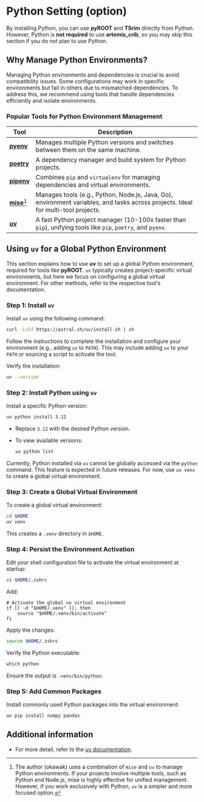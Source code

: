 # Python Setting (option)

By installing Python, you can use **pyROOT** and **TSrim** directly from Python.
However, Python is **not required** to use **artemis_crib**, so you may skip this section if you do not plan to use Python.

## Why Manage Python Environments?

Managing Python environments and dependencies is crucial to avoid compatibility issues.
Some configurations may work in specific environments but fail in others due to mismatched dependencies.
To address this, we recommend using tools that handle dependencies efficiently and isolate environments.

### Popular Tools for Python Environment Management

| Tool                                            | Description                                                                                                                       |
| ----------------------------------------------- | --------------------------------------------------------------------------------------------------------------------------------- |
| [**pyenv**](https://github.com/pyenv/pyenv)     | Manages multiple Python versions and switches between them on the same machine.                                                   |
| [**poetry**](https://python-poetry.org/)        | A dependency manager and build system for Python projects.                                                                        |
| [**pipenv**](https://pipenv.pypa.io/en/latest/) | Combines `pip` and `virtualenv` for managing dependencies and virtual environments.                                               |
| [**mise**](https://mise.jdx.dev/)[^note]        | Manages tools (e.g., Python, Node.js, Java, Go), environment variables, and tasks across projects. Ideal for multi-tool projects. |
| [**uv**](https://docs.astral.sh/uv/)            | A fast Python project manager (10-100x faster than `pip`), unifying tools like `pip`, `poetry`, and `pyenv`.                      |

[^note]:
    The author (okawak) uses a combination of `mise` and `uv` to manage Python environments.
    If your projects involve multiple tools, such as Python and Node.js, mise is highly effective for unified management.
    However, if you work exclusively with Python, `uv` is a simpler and more focused option.

## Using `uv` for a Global Python Environment

This section explains how to use **uv** to set up a global Python environment, required for tools like **pyROOT**.
`uv` typically creates project-specific virtual environments, but here we focus on configuring a global virtual environment.
For other methods, refer to the respective tool's documentation.

### Step 1: Install `uv`

Install `uv` using the following command:

```bash
curl -LsSf https://astral.sh/uv/install.sh | sh
```

Follow the instructions to complete the installation and configure your environment (e.g., adding `uv` to `PATH`).
This may include adding `uv` to your `PATH` or sourcing a script to activate the tool.

Verify the installation:

```bash
uv --version
```

### Step 2: Install Python using `uv`

Install a specific Python version:

```bash
uv python install 3.12
```

- Replace `3.12` with the desired Python version.
- To view available versions:

  ```bash
  uv python list
  ```

<div class="warning">

Currently, Python installed via `uv` cannot be globally accessed via the `python` command.
This feature is expected in future releases.
For now, use `uv venv` to create a global virtual environment.

</div>

### Step 3: Create a Global Virtual Environment

To create a global virtual environment:

```bash
cd $HOME
uv venv
```

This creates a `.venv` directory in `$HOME`.

### Step 4: Persist the Environment Activation

Edit your shell configuration file to activate the virtual environment at startup:

```bash
vi $HOME/.zshrc
```

Add:

```shell
# Activate the global uv virtual environment
if [[ -d "$HOME/.venv" ]]; then
    source "$HOME/.venv/bin/activate"
fi
```

Apply the changes:

```bash
source $HOME/.zshrc
```

Verify the Python executable:

```bash
which python
```

Ensure the output is `.venv/bin/python`.

### Step 5: Add Common Packages

Install commonly used Python packages into the virtual environment:

```bash
uv pip install numpy pandas
```

## Additional information

- For more detail, refer to the [uv documentation](https://docs.astral.sh/uv/).
